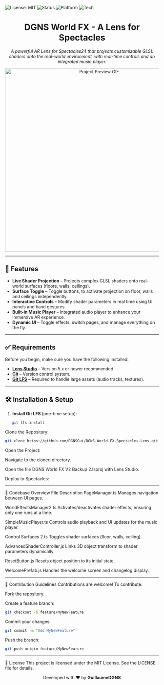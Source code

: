 ![License: MIT](https://img.shields.io/badge/License-MIT-yellow.svg)
![Status](https://img.shields.io/badge/Status-Active-brightgreen.svg)
![Platform](https://img.shields.io/badge/Platform-Snap_Spectacles24-black.svg)
![Tech](https://img.shields.io/badge/Powered_by-Lens_Studio_5.10-yellow.svg)

<h1 align="center">DGNS World FX - A Lens for Spectacles</h1>

<p align="center">
  <em>A powerful AR Lens for Spectacles24 that projects customizable GLSL shaders onto the real-world environment, with real-time controls and an integrated music player.</em>
</p>

<p align="center">
  <img src="https://github.com/user-attachments/assets/c7addd51-6d8b-4256-bea1-762c554f133a" alt="Project Preview GIF" width="600"/>
</p>


---

## 🚀 Features

- **Live Shader Projection** – Projects complex GLSL shaders onto real-world surfaces (floors, walls, ceilings).
- **Surface Toggle** – Toggle buttons, to activate projection on floor, walls and ceilings independently.
- **Interactive Controls** – Modify shader parameters in real time using UI panels and hand gestures.
- **Built-in Music Player** – Integrated audio player to enhance your immersive AR experience.
- **Dynamic UI** – Toggle effects, switch pages, and manage everything on the fly.

---

## ✅ Requirements

Before you begin, make sure you have the following installed:

- **[Lens Studio](https://lensstudio.snapchat.com/)** – Version 5.x or newer recommended.
- **[Git](https://git-scm.com/)** – Version control system.
- **[Git LFS](https://git-lfs.com/)** – Required to handle large assets (audio tracks, textures).

---

## 🛠️ Installation & Setup

1. **Install Git LFS** (one-time setup):
```bash
   git lfs install
```
Clone the Repository:

```bash
git clone https://github.com/DGNSGui/DGNS-World-FX-Spectacles-Lens.git
```
Open the Project:

Navigate to the cloned directory.

Open the file DGNS World FX V2 Backup 2.lsproj with Lens Studio.


Deploy to Spectacles:

---

📂 Codebase Overview
File	Description
PageManager.ts	Manages navigation between UI pages.

WorldEffectsManager2.ts	Activates/deactivates shader effects, ensuring only one runs at a time.

SimpleMusicPlayer.ts	Controls audio playback and UI updates for the music player.

Control Surfaces 2.ts	Toggles shader surfaces (floor, walls, ceiling).

AdvancedShaderController.js	Links 3D object transform to shader parameters dynamically.

ResetButton.js	Resets object position to its initial state.

WelcomePrefab.js	Handles the welcome screen and changelog display.

---

🤝 Contribution Guidelines
Contributions are welcome! To contribute:

Fork the repository.

Create a feature branch:

```bash
git checkout -b feature/MyNewFeature
```
Commit your changes:

```bash
git commit -m "Add MyNewFeature"
```
Push the branch:

```bash
git push origin feature/MyNewFeature
```
---
📄 License
This project is licensed under the MIT License.
See the LICENSE file for details.

<p align="center"> Developed with ❤️ by <strong>GuillaumeDGNS</strong> </p>

